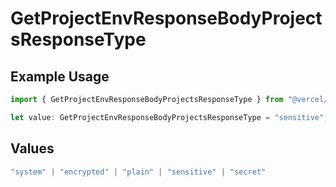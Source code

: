 # GetProjectEnvResponseBodyProjectsResponseType

## Example Usage

```typescript
import { GetProjectEnvResponseBodyProjectsResponseType } from "@vercel/sdk/models/operations/getprojectenv.js";

let value: GetProjectEnvResponseBodyProjectsResponseType = "sensitive";
```

## Values

```typescript
"system" | "encrypted" | "plain" | "sensitive" | "secret"
```